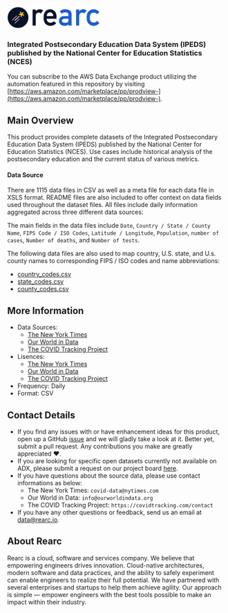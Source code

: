 <a href="https://www.rearc.io/data/">
    <img src="./rearc_logo_rgb.png" alt="Rearc Logo" title="Rearc Logo" height="52" />
</a>

### Integrated Postsecondary Education Data System (IPEDS) published by the National Center for Education Statistics (NCES)

You can subscribe to the AWS Data Exchange product utilizing the automation featured in this repository by visiting [https://aws.amazon.com/marketplace/pp/prodview-](https://aws.amazon.com/marketplace/pp/prodview-).

## Main Overview
This product provides complete datasets of the Integrated Postsecondary Education Data System (IPEDS) published by the National Center for Education Statistics (NCES). Use cases include historical analysis of the postsecondary education and the current status of various metrics.

#### Data Source
There are 1115 data files in CSV as well as a meta file for each data file in XSLS format. README files are also included to offer context on data fields used throughout the dataset files. All files include daily information aggregated across three different data sources:

The main fields in the data files include `Date`, `Country / State / County Name`, `FIPS Code / ISO Codes`, `Latitude / Longitude`, `Population`, `number of cases`, `Number of deaths`, and `Number of tests`.

The following data files are also used to map country, U.S. state, and U.s. county names to corresponding FIPS / ISO codes and name abbreviations:
- [country_codes.csv](https://github.com/rearc-data/daily-global-and-us-covid-19-cases-and-testing-data-aggregation/blob/master/pre-processing/pre-processing-code/country_codes.csv)
- [state_codes.csv](https://github.com/rearc-data/daily-global-and-us-covid-19-cases-and-testing-data-aggregation/blob/master/pre-processing/pre-processing-code/state_codes.csv)
- [county_codes.csv](https://github.com/rearc-data/daily-global-and-us-covid-19-cases-and-testing-data-aggregation/blob/master/pre-processing/pre-processing-code/county_codes.csv)

## More Information
- Data Sources:
    - [The New York Times](https://github.com/nytimes/covid-19-data)
    - [Our World in Data](https://github.com/owid/covid-19-data/tree/master/public/data)
    - [The COVID Tracking Project](https://covidtracking.com/api)
- Lisences:
  - [The New York Times](https://github.com/nytimes/covid-19-data/blob/master/LICENSE)
  - [Our World in Data](https://github.com/owid/covid-19-data/tree/master/public/data#license)
  - [The COVID Tracking Project](https://covidtracking.com/about-data/license)
- Frequency: Daily
- Format: CSV

## Contact Details
- If you find any issues with or have enhancement ideas for this product, open up a GitHub [issue](https://github.com/rearc-data/daily-global-and-us-covid-19-cases-and-testing-data-aggregation/issues) and we will gladly take a look at it. Better yet, submit a pull request. Any contributions you make are greatly appreciated :heart:.
- If you are looking for specific open datasets currently not available on ADX, please submit a request on our project board [here](https://github.com/orgs/rearc-data/projects/1).
- If you have questions about the source data, please use contact informations as below:
  - The New York Times: `covid-data@nytimes.com`
  - Our World in Data: `info@ourworldindata.org`
  - The COVID Tracking Project: `https://covidtracking.com/contact`
- If you have any other questions or feedback, send us an email at data@rearc.io.

## About Rearc
Rearc is a cloud, software and services company. We believe that empowering engineers drives innovation. Cloud-native architectures, modern software and data practices, and the ability to safely experiment can enable engineers to realize their full potential. We have partnered with several enterprises and startups to help them achieve agility. Our approach is simple — empower engineers with the best tools possible to make an impact within their industry.